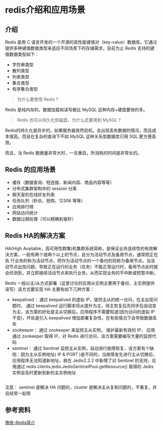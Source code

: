 # redis介绍和应用场景

## 介绍
Redis 是用 C 语言开发的一个开源的高性能键值对（key-value）数据库。它通过提供多种键值数据类型来适应不同场景下的存储需求，目前为止 Redis 支持的键值数据类型如下：
- 字符串类型
- 散列类型
- 列表类型
- 集合类型
- 有序集合类型

> 为什么要使用 Redis ?

Redis 是纯内存的，数据加载和读写都比 MySQL 这种内存+硬盘要快的多。

> Redis 也可以持久化到磁盘，为什么还要用到 MySQL ?

Redis的持久化是异步的，如果服务器突然宕机，会出现丢失数据的情况，而且成本很高。而且在复杂的查询下不如 MySQL 这种关系型数据库只用 SQL 更方便高效。

而且，当 Redis 数据量非常大时，一旦重启，所消耗的时间是非常长的。


## Redis 的应用场景
- 缓存（数据查询、短连接、新闻内容、商品内容等等）
- 分布式集群架构中的 session 分离
- 聊天室的在线好友列表
- 任务队列（秒杀、抢购、12306 等等）
- 应用排行榜
- 网站访问统计
- 数据过期处理（可以精确到毫秒）

## Redis HA的解决方案
HA(High Available，高可用性群集)机集群系统简称，是保证业务连续性的有效解决方案，一般有两个或两个以上的节点，且分为活动节点及备用节点。通常把正在执 行业务的称为活动节点，而作为活动节点的一个备份的则称为备用节点。当活动节点出现问题，导致正在运行的业务（任务）不能正常运行时，备用节点此时就会侦测到，并立即接续活动节点来执行业务。从而实现业务的不中断或短暂中断。

Redis 一般以主/从方式部署（这里讨论的应用从实例主要用于备份，主实例提供读写）该方式要实现 HA 主要有如下几种方案：

- keepalived： 通过 keepalived 的虚拟 IP，提供主从的统一访问，在主出现问题时， 通过 keepalived 运行脚本将从提升为主，待主恢复后先同步后自动变为主，该方案的好处是主从切换后，应用程序不需要知道(因为访问的虚拟 IP 不变)，坏处是引入 keepalived 增加部署复杂性，在有些情况下会导致数据丢失
- zookeeper： 通过 zookeeper 来监控主从实例， 维护最新有效的 IP， 应用通过 zookeeper 取得 IP，对 Redis 进行访问，该方案需要编写大量的监控代码
- sentinel： 通过 Sentinel 监控主从实例，自动进行故障恢复，该方案有个缺陷：因为主从实例地址( IP & PORT )是不同的，当故障发生进行主从切换后，应用程序无法知道新地址，故在 Jedis2.2.2 中新增了对 Sentinel 的支持，应用通过 redis.clients.jedis.JedisSentinelPool.getResource() 取得的 Jedis 实例会及时更新到新的主实例地址

<img :src="$withBase('/backend/redis/1.jpg')">

注意： sentinel 是解决 HA 问题的，cluster 是解决主从复制问题的，不重复，并且经常一起用

## 参考资料
[撸帝-Redis简介](https://www.funtl.com/zh/apache-dubbo-codeing/Redis-%E7%AE%80%E4%BB%8B.html)
